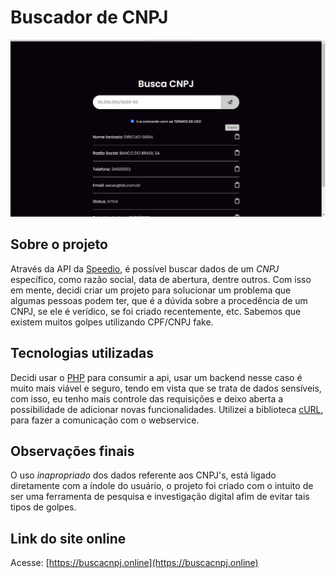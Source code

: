 # Buscador de CNPJ
<img src="assets/images/buscacnpj_new.png">

## Sobre o projeto
Através da API da <a href="https://apiconsultacnpj.com.br/" target="_blank">Speedio</a>, é possível buscar dados de um *CNPJ* específico, como razão social, data de abertura, dentre outros. Com isso em mente, decidi criar um projeto para solucionar um problema que algumas pessoas podem ter, que é a dúvida sobre a procedência de um CNPJ, se ele é verídico, se foi criado recentemente, etc. Sabemos que existem muitos golpes utilizando CPF/CNPJ fake.

## Tecnologias utilizadas
Decidi usar o <a href="https://php.net" target="_blank">PHP</a> para consumir a api, usar um backend nesse caso é muito mais viável e seguro, tendo em vista que se trata de dados sensíveis, com isso, eu tenho mais controle das requisições e deixo aberta a possibilidade de adicionar novas funcionalidades. Utilizei a biblioteca <a href="https://www.php.net/manual/pt_BR/book.curl.php" target="_blank">cURL</a>, para fazer a comunicação com o webservice.

## Observações finais
O uso *inapropriado* dos dados referente aos CNPJ's, está ligado diretamente com a índole do usuário, o projeto foi criado com o intuito de ser uma ferramenta de pesquisa e investigação digital afim de evitar tais tipos de golpes.

## Link do site online
Acesse: [https://buscacnpj.online](https://buscacnpj.online)